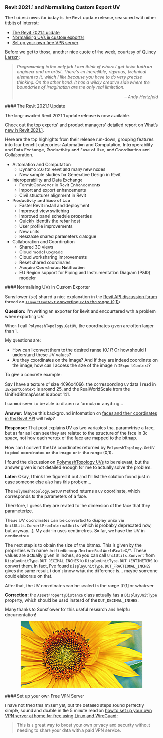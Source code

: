 <head>
<meta http-equiv="Content-Type" content="text/html; charset=utf-8">
<link rel="stylesheet" type="text/css" href="bc.css">
<script src="https://cdn.rawgit.com/google/code-prettify/master/loader/run_prettify.js" type="text/javascript"></script>
</head>

<!---

- Revit 2021.1 is released!

- Re: Revit API: IExportContext converting UV to the range (0,1)
  https://forums.autodesk.com/t5/revit-api-forum/revit-api-iexportcontext-converting-uv-to-the-range-0-1/m-p/9638219
  solution provided

- How to set up your own VPN server at home for free using Linux and WireGuard.
  This is a great way to boost your own privacy and security without needing to share your data with a paid VPN service. (5 minute read): 
  https://www.freecodecamp.org/news/how-to-set-up-a-vpn-server-at-home/

twitter:

The Revit update release is now available, and some insights on normalising UVs in the custom exporter in the #RevitAPI @AutodeskForge @AutodeskRevit #bim #DynamoBim #ForgeDevCon https://bit.ly/revit2021_1

The Revit update release is now available, and some insights on normalising UVs in the custom exporter
&ndash; The Revit 2021.1 update
&ndash; Normalising UVs in custom exporter
&ndash; Set up your own free VPN server...

linkedin:

The Revit update release is now available, and some insights on normalising UVs in the custom exporter in the #RevitAPI

https://bit.ly/revit2021_1

- The Revit 2021.1 update
- Normalising UVs in custom exporter
- Set up your own free VPN server...

#bim #DynamoBim #ForgeDevCon #Revit #API #IFC #SDK #AI #VisualStudio #Autodesk #AEC #adsk

the [Revit API discussion forum](http://forums.autodesk.com/t5/revit-api-forum/bd-p/160) thread

<center>
<img src="img/" alt="" title="" width="600"/>
<p style="font-size: 80%; font-style:italic"></p>
</center>

-->

### Revit 2021.1 and Normalising Custom Export UV

The hottest news for today is the Revit update release, seasoned with other titbits of interest:

- [The Revit 2021.1 update](#2)
- [Normalising UVs in custom exporter](#3)
- [Set up your own free VPN server](#4)

Before we get to those, another nice quote of the week, courtesy of [Quincy Larson](https://www.freecodecamp.org/news/author/quincylarson):

<blockquote>
<p><i>Programming is the only job I can think of where I get to be both an engineer and an artist.
There's an incredible, rigorous, technical element to it, which I like because you have to do very precise thinking.
On the other hand, it has a wildly creative side where the boundaries of imagination are the only real limitation.</i></p>
<p style="text-align: right; font-style: italic">&ndash; Andy Hertzfeld</p>
</blockquote>

####<a name="2"></a> The Revit 2021.1 Update

The long-awaited Revit 2021.1 update release is now available.

Check out the top experts' and product managers' detailed report
on [What’s new in Revit 2021.1](https://blogs.autodesk.com/revit/2020/07/22/whats-new-in-revit-2021-1).

Here are the top highlights from their release run-down, grouping features into four benefit categories: Automation and Computation, Interoperability and Data Exchange, Productivity and Ease of Use, and Coordination and Collaboration.

- Automation and Computation
    - Dynamo 2.6 for Revit and many new nodes
    - New sample studies for Generative Design in Revit
- Interoperability and Data Exchange
    - FormIt Converter in Revit Enhancements
    - Import and export enhancements
    - Civil structures alignment in Revit
- Productivity and Ease of Use
    - Faster Revit install and deployment
    - Improved view switching
    - Improved panel schedule properties
    - Quickly identify the rebar host
    - User profile improvements
    - New units
    - Resizable shared parameters dialogue
- Collaboration and Coordination
    - Shared 3D views
    - Cloud model upgrade
    - Cloud worksharing improvements
    - Reset shared coordinates
    - Acquire Coordinates Notification
    - EU Region support for Piping and Instrumentation Diagram (P&ID) modeler

####<a name="3"></a> Normalising UVs in Custom Exporter

Sunsflower (sic) shared a nice explanation in
the [Revit API discussion forum](http://forums.autodesk.com/t5/revit-api-forum/bd-p/160) thread
on [`IExportContext` converting `UV` to the range (0,1)](https://forums.autodesk.com/t5/revit-api-forum/revit-api-iexportcontext-converting-uv-to-the-range-0-1/m-p/9638219):

**Question:** I'm writing an exporter for Revit and encountered with a problem when exporting UV.

When I call `PolymeshTopology.GetUV`, the coordinates given are often larger than 1.

My questions are:

- How can I convert them to the desired range (0,1)? Or how should I understand these UV values?
- Are they coordinates on the image? And If they are indeed coordinate on the image, how can I access the size of the image in `IExportContext`?

To give a concrete example:

Say I have a texture of size 4096x4096, the corresponding `UV` data I read in `IExportContext` is around 25, and the RealWorldScale from the UnifiedBitmapAsset is about 141.

I cannot seem to be able to discern a formula or anything...

**Answer:** Maybe this background information
on [faces and their coordinates in the Revit API](https://thebuildingcoder.typepad.com/blog/2010/01/faces.html) will
help?

**Response:** That post explains UV as two variables that parametrise a face, but as far as I can see they are related to the structure of the face in 3d space, not how each vertex of the face are mapped to the bitmap.

How can I convert the UV coordinates returned by `PolymeshTopology.GetUV` to pixel coordinates on the image or in the range (0,1).

I found the discussion
on [PolymeshTopology UVs](https://forums.autodesk.com/t5/revit-api-forum/polymeshtopology-uvs/td-p/8641007) to
be relevant, but the answer given is not detailed enough for me to actually solve the problem.

**Later:** Okay, I think I've figured it out and I'll list the solution found just in case someone else also has this problem...

The `PolymeshTopology.GetUV` method returns a `UV` coordinate, which corresponds to the parameters of a face.

Therefore, I guess they are related to the dimension of the face that they parameterize.

These UV coordinates can be converted to display units via `UnitUtils.ConvertFromInternalUnits` (which is probably deprecated now, but anyway...). 
My add-in uses centimetres.
So far, we have the UV in centimetres.

The next step is to obtain the size of the bitmap.
This is given by the properties with name `UnifiedBitmap.TextureRealWorldScaleX/Y`.
These values are actually given in inches, so you can call `UnitUtils.Convert` from  `DisplayUnitType.DUT_DECIMAL_INCHES` to `DisplayUnitType.DUT_CENTIMETERS` to convert them.
In fact, I've found `DisplayUnitType.DUT_FRACTIONAL_INCHES` gives the same result.
I don't know what the difference is... maybe someone could elaborate on that.

After that, the UV coordinates can be scaled to the range [0,1] or whatever.

**Correction:** the `AssetPropertyDistance` class actually has a `DisplayUnitType` property, which should be used instead of the `DUT_DECIMAL_INCHES`.

Many thanks to Sunsflower for this useful research and helpful documentation!

<center>
<img src="img/sunflower.png" alt="Sunflower" title="Sunflower" width="400"/> <!-- 527 -->
</center>

####<a name="4"></a> Set up your own Free VPN Server

I have not tried this myself yet, but the detailed steps sound perfectly simple, sound and doable in the 5 minute read
on [how to set up your own VPN server at home for free using Linux and WireGuard](https://www.freecodecamp.org/news/how-to-set-up-a-vpn-server-at-home):

> This is a great way to boost your own privacy and security without needing to share your data with a paid VPN service. 
  
<pre class="code">
</pre>

